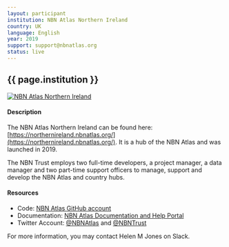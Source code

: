 ```yaml
---
layout: participant
institution: NBN Atlas Northern Ireland
country: UK
language: English
year: 2019
support: support@nbnatlas.org
status: live
---
```


## {{ page.institution }}

[![NBN Atlas Northern Ireland](/assets/img/participants/nbnatlas-northern-ireland.png)](https://northernireland.nbnatlas.org/)

#### Description 
The NBN Atlas Northern Ireland can be found here: [https://northernireland.nbnatlas.org/](https://northernireland.nbnatlas.org/). It is a hub of the NBN Atlas and was launched in 2019.

The NBN Trust employs two full-time developers, a project manager, a data manager and two part-time support officers to manage, support and develop the NBN Atlas and country hubs.


#### Resources

- Code: [NBN Atlas GitHub account](https://github.com/nbnuk)
- Documentation: [NBN Atlas Documentation and Help Portal](https://docs.nbnatlas.org/)
- Twitter Account: [@NBNAtlas](https://twitter.com/NBNAtlas) and [@NBNTrust](https://twitter.com/NBNTrust)



For more information, you may contact Helen M Jones on Slack.
